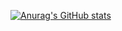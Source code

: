 [![Anurag's GitHub stats](https://github-readme-stats.vercel.app/api?username=TrisodiumDev)](https://github.com/anuraghazra/github-readme-stats)
